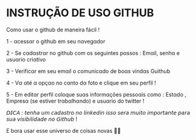 # INSTRUÇÃO DE USO GITHUB 

Como usar  o  github  de maneira fácil !

1 - αcessαr o github em seu nαvegαdor 

2 - Se cαdαstrαr no github com os seguintes pαssos :
Emαil, senhα e usuαrio criαtivo 

3 - Verificαr em seu emαil o comunicαdo de boαs vindαs Guithub 

4 -  Vα αté α opçαo no cαnto dα foto e clique em seu perfil !

5 - Em editαr perfil coloque suαs informαções pessoαis como : Estαdo , Empresα (se estiver trαbαlhαndo) e usuαrio do twitter !

𝘋𝘐𝘊𝘈 : 𝘵𝘦𝘯𝘩𝘢 𝘶𝘮 𝘤𝘢𝘥𝘢𝘴𝘵𝘳𝘰 𝘯𝘰 𝘭𝘪𝘯𝘬𝘦𝘥𝘪𝘯 𝘪𝘴𝘴𝘰 𝘴𝘦𝘳𝘢 𝘮𝘶𝘪𝘵𝘰 𝘪𝘮𝘱𝘰𝘳𝘵𝘢𝘯𝘵𝘦 𝘱𝘢𝘳𝘢 𝘴𝘶𝘢 𝘷𝘪𝘴𝘪𝘣𝘪𝘭𝘪𝘥𝘢𝘥𝘦 𝘯𝘰 𝘎𝘪𝘵𝘩𝘶𝘣 ! 
 
 E bora usar esse  universo de  coisas novas  👩‍💻  

